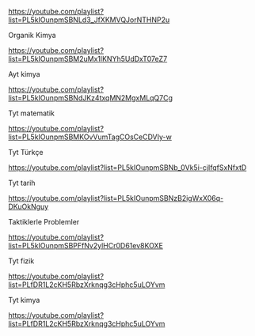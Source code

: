 https://youtube.com/playlist?list=PL5kIOunpmSBNLd3_JfXKMVQJorNTHNP2u

Organik Kimya


https://youtube.com/playlist?list=PL5kIOunpmSBM2uMx1lKNYh5UdDxT07eZ7

Ayt kimya


https://youtube.com/playlist?list=PL5kIOunpmSBNdJKz4txqMN2MgxMLqQ7Cg

Tyt matematik


https://youtube.com/playlist?list=PL5kIOunpmSBMKOvVumTagCOsCeCDVIy-w

Tyt Türkçe


https://youtube.com/playlist?list=PL5kIOunpmSBNb_0Vk5i-cjIfqfSxNfxtD

Tyt tarih


https://youtube.com/playlist?list=PL5kIOunpmSBNzB2igWxX06q-DKuOkNguy

Taktiklerle Problemler

https://youtube.com/playlist?list=PL5kIOunpmSBPFfNv2ylHCr0D61ev8KOXE

Tyt fizik

https://youtube.com/playlist?list=PLfDR1L2cKH5RbzXrknqg3cHphc5uLOYvm

Tyt kimya

https://youtube.com/playlist?list=PLfDR1L2cKH5RbzXrknqg3cHphc5uLOYvm
